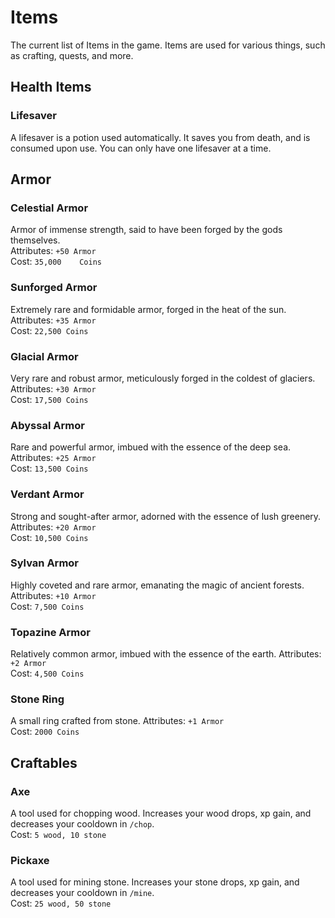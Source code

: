 # Items
The current list of Items in the game. Items are used for various things, such as crafting, quests, and more.

## Health Items
### Lifesaver
A lifesaver is a potion used automatically. It saves you from death, and is consumed upon use. You can only have one lifesaver at a time.

## Armor
### Celestial Armor
Armor of immense strength, said to have been forged by the gods themselves. \
Attributes: `+50 Armor` \
Cost: `35,000    Coins`

### Sunforged Armor
Extremely rare and formidable armor, forged in the heat of the sun.
Attributes: `+35 Armor` \
Cost: `22,500 Coins`

### Glacial Armor
Very rare and robust armor, meticulously forged in the coldest of glaciers.
Attributes: `+30 Armor` \
Cost: `17,500 Coins`

### Abyssal Armor
Rare and powerful armor, imbued with the essence of the deep sea.
Attributes: `+25 Armor` \
Cost: `13,500 Coins`

### Verdant Armor
Strong and sought-after armor, adorned with the essence of lush greenery.
Attributes: `+20 Armor` \
Cost: `10,500 Coins`

### Sylvan Armor
Highly coveted and rare armor, emanating the magic of ancient forests.
Attributes: `+10 Armor` \
Cost: `7,500 Coins`

### Topazine Armor
Relatively common armor, imbued with the essence of the earth.
Attributes: `+2 Armor` \
Cost: `4,500 Coins`

### Stone Ring
A small ring crafted from stone.
Attributes: `+1 Armor` \
Cost: `2000 Coins`

## Craftables
### Axe
A tool used for chopping wood. Increases your wood drops, xp gain, and decreases your cooldown in `/chop`. \
Cost: `5 wood, 10 stone`

### Pickaxe
A tool used for mining stone. Increases your stone drops, xp gain, and decreases your cooldown in `/mine`. \
Cost: `25 wood, 50 stone`
